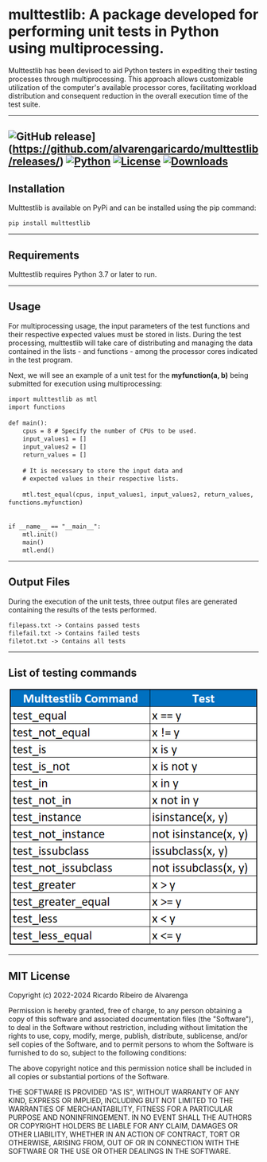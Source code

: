 # multtestlib: A package developed for performing unit tests in Python using multiprocessing.

Multtestlib has been devised to aid Python testers in expediting their testing processes through multiprocessing. This approach allows customizable utilization of the computer's available processor cores, facilitating workload distribution and consequent reduction in the overall execution time of the test suite.

---
![GitHub release](https://img.shields.io/github/release/alvarengaricardo/multtestlib.svg)](https://github.com/alvarengaricardo/multtestlib/releases/) [![Python](https://img.shields.io/badge/Python-%3E%3D%203.7-blue.svg)](https://www.python.org/downloads/) [![License](https://img.shields.io/badge/License-MIT-blue.svg)](https://opensource.org/licenses/MIT) [![Downloads](https://pepy.tech/badge/multtestlib)](https://pepy.tech/project/multtestlib)
---

## Installation

Multtestlib is available on PyPi and can be installed using the pip command:
    
    pip install multtestlib

---

## Requirements

Multtestlib requires Python 3.7 or later to run.

---

## Usage

For multiprocessing usage, the input parameters of the test functions and their respective expected values must be stored in lists. During the test processing, multtestlib will take care of distributing and managing the data contained in the lists - and functions - among the processor cores indicated in the test program.

Next, we will see an example of a unit test for the **myfunction(a, b)** being submitted for execution using multiprocessing:

    import multtestlib as mtl
    import functions

    def main():
        cpus = 8 # Specify the number of CPUs to be used.
        input_values1 = []
	    input_values2 = []
	    return_values = []
		
        # It is necessary to store the input data and
	    # expected values in their respective lists.

        mtl.test_equal(cpus, input_values1, input_values2, return_values, functions.myfunction)
    
	
    if __name__ == "__main__":
        mtl.init()
        main()
        mtl.end()
---

## Output Files

During the execution of the unit tests, three output files are generated containing the results of the tests performed.

    filepass.txt -> Contains passed tests
    filefail.txt -> Contains failed tests
    filetot.txt -> Contains all tests

---

## List of testing commands

![table](https://github.com/alvarengaricardo/multtestlib/blob/main/table.png?raw=true.png)

---
## MIT License

Copyright (c) 2022-2024 Ricardo Ribeiro de Alvarenga

 Permission is hereby granted, free of charge, to any person obtaining a copy
 of this software and associated documentation files (the "Software"), to deal
 in the Software without restriction, including without limitation the rights
 to use, copy, modify, merge, publish, distribute, sublicense, and/or sell
 copies of the Software, and to permit persons to whom the Software is
 furnished to do so, subject to the following conditions:

 The above copyright notice and this permission notice shall be included in
 all copies or substantial portions of the Software.

 THE SOFTWARE IS PROVIDED "AS IS", WITHOUT WARRANTY OF ANY KIND, EXPRESS OR
 IMPLIED, INCLUDING BUT NOT LIMITED TO THE WARRANTIES OF MERCHANTABILITY,
 FITNESS FOR A PARTICULAR PURPOSE AND NONINFRINGEMENT. IN NO EVENT SHALL THE
 AUTHORS OR COPYRIGHT HOLDERS BE LIABLE FOR ANY CLAIM, DAMAGES OR OTHER
 LIABILITY, WHETHER IN AN ACTION OF CONTRACT, TORT OR OTHERWISE, ARISING FROM,
 OUT OF OR IN CONNECTION WITH THE SOFTWARE OR THE USE OR OTHER DEALINGS IN
 THE SOFTWARE.